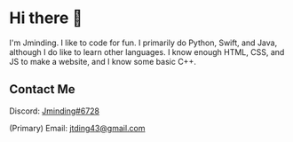 # Hi there 👋


I'm Jminding.  I like to code for fun.  I primarily do Python, Swift, and Java, although I do like to learn other languages.  I know enough HTML, CSS, and JS to make a website, and I know some basic C++.

## Contact Me
Discord: [Jminding#6728](https://discord.com/users/645315667486179337)

(Primary) Email: jtding43@gmail.com
